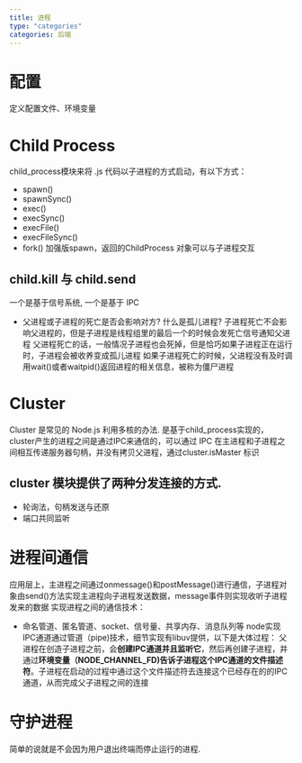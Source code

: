 ```yaml
---
title: 进程
type: "categories"
categories: 后端
---
```


# 配置
定义配置文件、环境变量

# Child Process
child_process模块来将 .js 代码以子进程的方式启动，有以下方式：
- spawn()
- spawnSync()
- exec()
- execSync()
- execFile()
- execFileSync()
- fork() 加强版spawn，返回的ChildProcess 对象可以与子进程交互

## child.kill 与 child.send
一个是基于信号系统, 一个是基于 IPC
- 父进程或子进程的死亡是否会影响对方? 什么是孤儿进程?
子进程死亡不会影响父进程的，但是子进程是线程组里的最后一个的时候会发死亡信号通知父进程
父进程死亡的话，一般情况子进程也会死掉，但是恰巧如果子进程正在运行时，子进程会被收养变成孤儿进程
如果子进程死亡的时候，父进程没有及时调用wait()或者waitpid()返回进程的相关信息，被称为僵尸进程

# Cluster
Cluster 是常见的 Node.js 利用多核的办法. 是基于child_process实现的，cluster产生的进程之间是通过IPC来通信的，可以通过 IPC 在主进程和子进程之间相互传递服务器句柄，并没有拷贝父进程，通过cluster.isMaster 标识

## cluster 模块提供了两种分发连接的方式.
- 轮询法，句柄发送与还原
- 端口共同监听

# 进程间通信
应用层上，主进程之间通过onmessage()和postMessage()进行通信，子进程对象由send()方法实现主进程向子进程发送数据，message事件则实现收听子进程发来的数据
实现进程之间的通信技术：
- 命名管道、匿名管道、socket、信号量、共享内存、消息队列等
node实现IPC通道通过管道（pipe)技术，细节实现有libuv提供，以下是大体过程：
父进程在创造子进程之前，会**创建IPC通道并且监听它**，然后再创建子进程，并通过**环境变量（NODE_CHANNEL_FD)**告诉子进程这个IPC通道的**文件描述符**。子进程在启动的过程中通过这个文件描述符去连接这个已经存在的的IPC通道，从而完成父子进程之间的连接

# 守护进程
简单的说就是不会因为用户退出终端而停止运行的进程.